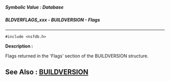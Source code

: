 ##### Symbolic Value : Database
##### BLDVERFLAGS_xxx - BUILDVERSION - Flags
---
```
#include <nsfdb.h>
```
**Description :**

Flags returned in the 'Flags' section of the BUILDVERSION structure.

**See Also :**
[BUILDVERSION](/reference/Data/BUILDVERSION)
---
